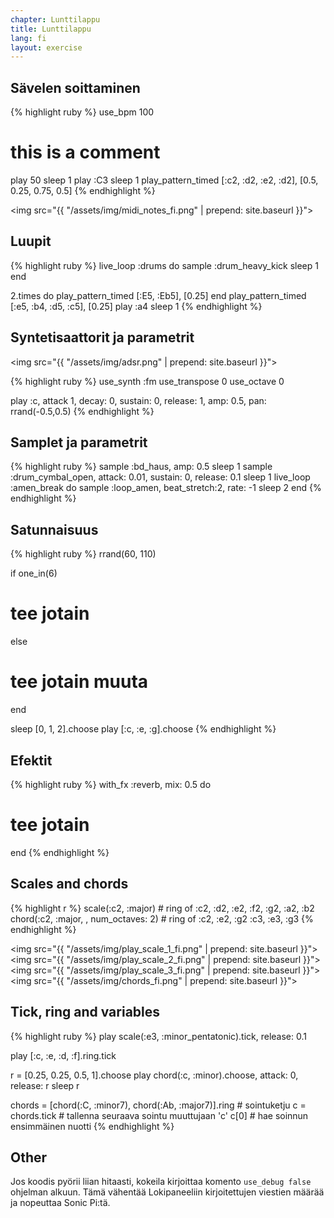 ```yaml
---
chapter: Lunttilappu
title: Lunttilappu
lang: fi
layout: exercise
---
```


## Sävelen soittaminen

{% highlight ruby %}
use_bpm 100
# this is a comment
play 50
sleep 1
play :C3
sleep 1
play_pattern_timed [:c2, :d2, :e2, :d2], [0.5, 0.25, 0.75, 0.5]
{% endhighlight %}

<img src="{{ "/assets/img/midi_notes_fi.png" | prepend: site.baseurl }}">


## Luupit

{% highlight ruby %}
live_loop :drums do
  sample :drum_heavy_kick
  sleep 1
end

2.times do
  play_pattern_timed [:E5, :Eb5], [0.25]
end
play_pattern_timed [:e5, :b4, :d5, :c5], [0.25]
play :a4
sleep 1
{% endhighlight %}

## Syntetisaattorit ja parametrit

<img src="{{ "/assets/img/adsr.png" | prepend: site.baseurl }}">

{% highlight ruby %}
use_synth :fm
use_transpose 0
use_octave 0

play :c, attack 1, decay: 0, sustain: 0, release: 1, amp: 0.5, pan: rrand(-0.5,0.5)
{% endhighlight %}

## Samplet ja parametrit

{% highlight ruby %}
sample :bd_haus, amp: 0.5
sleep 1
sample :drum_cymbal_open, attack: 0.01, sustain: 0, release: 0.1 
sleep 1
live_loop :amen_break do
  sample :loop_amen, beat_stretch:2, rate: -1
  sleep 2
end
{% endhighlight %}

## Satunnaisuus

{% highlight ruby %}
rrand(60, 110)

if one_in(6)
  # tee jotain
else
  # tee jotain muuta
end

sleep [0, 1, 2].choose
play [:c, :e, :g].choose
{% endhighlight %}

## Efektit

{% highlight ruby %}
with_fx :reverb, mix: 0.5 do
  # tee jotain
end
{% endhighlight %}

## Scales and chords

{% highlight r %}
scale(:c2, :major) # ring of :c2, :d2, :e2, :f2, :g2, :a2, :b2
chord(:c2, :major, , num_octaves: 2) # ring of :c2, :e2, :g2 :c3, :e3, :g3
{% endhighlight %}

<img src="{{ "/assets/img/play_scale_1_fi.png" | prepend: site.baseurl }}">
<img src="{{ "/assets/img/play_scale_2_fi.png" | prepend: site.baseurl }}">
<img src="{{ "/assets/img/play_scale_3_fi.png" | prepend: site.baseurl }}">
<img src="{{ "/assets/img/chords_fi.png" | prepend: site.baseurl }}">

## Tick, ring and variables

{% highlight ruby %}
play scale(:e3, :minor_pentatonic).tick, release: 0.1

play [:c, :e, :d, :f].ring.tick

r = [0.25, 0.25, 0.5, 1].choose
play chord(:c, :minor).choose, attack: 0, release: r
sleep r

chords = [chord(:C, :minor7), chord(:Ab, :major7)].ring # sointuketju
c = chords.tick # tallenna seuraava sointu muuttujaan 'c'
c[0] # hae soinnun ensimmäinen nuotti
{% endhighlight %}

## Other

Jos koodis pyörii liian hitaasti, kokeila kirjoittaa komento `use_debug false` ohjelman alkuun. Tämä vähentää Lokipaneeliin kirjoitettujen viestien määrää ja nopeuttaa Sonic Pi:tä. 